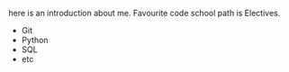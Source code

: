 here is an introduction about me.
Favourite code school path is Electives.

* Git
* Python
* SQL
* etc
